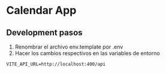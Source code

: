 # Calendar App

## Development pasos 

1. Renombrar el archivo env.template por .env
2. Hacer los cambios respectivos en las variables de entorno


```
VITE_API_URL=http://localhost:400/api
```